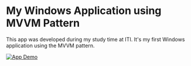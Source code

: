 # My Windows Application using MVVM Pattern

This app was developed during my study time at ITI. It's my first Windows application using the MVVM pattern.

[![App Demo](https://img.youtube.com/vi/v7qfKCgxqxs/0.jpg)](https://www.youtube.com/watch?v=v7qfKCgxqxs)
